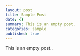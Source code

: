 ```yaml
---
layout: post
title: Sample Post
date: {}
summary: This is an empty post.
categories: sample
published: true
---
```


This is an empty post..
